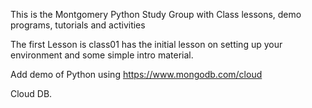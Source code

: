 This is the Montgomery Python Study Group with Class lessons, demo programs, tutorials and activities

The first Lesson is class01 has the initial lesson on setting up your environment and some simple intro material.


Add demo of Python using https://www.mongodb.com/cloud

Cloud DB.

